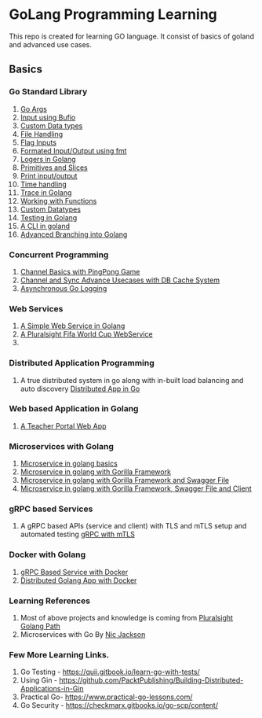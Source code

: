# GoLang Programming Learning
This repo is created for learning GO language. It consist of basics of goland and advanced use cases.

## Basics

### Go Standard Library
1. [Go Args ](gostandard_libs/args_demo)
2. [Input using Bufio](gostandard_libs/bufio_demo)
3. [Custom Data types](gostandard_libs/custom_type)
4. [File Handling](gostandard_libs/filemaker_demo)
5. [Flag Inputs](gostandard_libs/flag_demo)
6. [Formated Input/Output using fmt](gostandard_libs/fmt_demo)
7. [Logers in Golang](gostandard_libs/loger_demo)
8. [Primitives and Slices](gostandard_libs/others_demo)
9. [Print input/output](gostandard_libs/print_demo)
10. [Time handling](gostandard_libs/time_demo)
11. [Trace in Golang](gostandard_libs/trace_demo)
12. [Working with Functions](functions)
13. [Custom Datatypes](customdatatypes)
14. [Testing in Golang](testinggolang)
15. [A CLI in goland](pluralsight_projects/golang-personal-budget-cli)
16. [Advanced Branching into Golang](pluralsight_projects/golang-advanced-branching)

### Concurrent Programming
1. [Channel Basics with PingPong Game](pingpong)
2. [Channel and Sync Advance Usecases with DB Cache System](concurrentprogram)
3. [Asynchronous Go Logging](golang-async-logging-library)

### Web Services
1. [A Simple Web Service in Golang](webservice)
2. [A Pluralsight Fifa World Cup WebService](pluralsight_projects/golang-fifa-world-cup-web-service)
3. 

### Distributed Application Programming
1. A true distributed system in go along with in-built load balancing and auto discovery [Distributed App in Go](distributedapp)

### Web based Application in Golang
1. [A Teacher Portal Web App](distributedapp/teacherportal)

### Microservices with Golang
1. [Microservice in golang basics](microservices/product-api)
2. [Microservice in golang with Gorilla Framework](microservices/product-api-gorilla)
3. [Microservice in golang with Gorilla Framework and Swagger File](microservices/product-api-withswagger)
4. [Microservice in golang with Gorilla Framework, Swagger File and Client](microservices/product-api-withswagger-client)



### gRPC based Services
1. A gRPC based APIs (service and client) with TLS and mTLS setup and automated testing [gRPC with mTLS](grpcdemo)

### Docker with Golang
1. [gRPC Based Service with Docker](grpcdemo)
2. [Distributed Golang App with Docker](distributedappdocker)

### Learning References
1. Most of above projects and knowledge is coming from [Pluralsight Golang Path](https://app.pluralsight.com/paths/skills/go-core-language)
2. Microservices with Go By [Nic Jackson](https://youtu.be/VzBGi_n65iU)

### Few More Learning Links.
1. Go Testing - https://quii.gitbook.io/learn-go-with-tests/
2. Using Gin - https://github.com/PacktPublishing/Building-Distributed-Applications-in-Gin
3. Practical Go-  https://www.practical-go-lessons.com/
4. Go Security - https://checkmarx.gitbooks.io/go-scp/content/